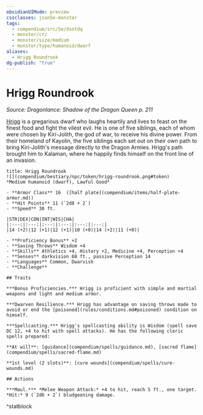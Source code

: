 ```yaml
---
obsidianUIMode: preview
cssclasses: json5e-monster
tags:
  - compendium/src/5e/dsotdq
  - monster/cr/
  - monster/size/medium
  - monster/type/humanoid/dwarf
aliases:
  - Hrigg Roundrook
dg-publish: "true"
---
```

# Hrigg Roundrook
*Source: Dragonlance: Shadow of the Dragon Queen p. 211*  

[Hrigg](compendium/bestiary/npc/hrigg-roundrook-dsotdq.md) is a gregarious dwarf who laughs heartily and lives to feast on the finest food and fight the vilest evil. He is one of five siblings, each of whom were chosen by Kiri-Jolith, the god of war, to receive his divine power. From their homeland of Kayolin, the five siblings each set out on their own path to bring Kiri-Jolith's message directly to the Dragon Armies. Hrigg's path brought him to Kalaman, where he happily finds himself on the front line of an invasion.

```ad-statblock
title: Hrigg Roundrook
![](compendium/bestiary/npc/token/hrigg-roundrook.png#token)
*Medium humanoid (dwarf), Lawful Good*

- **Armor Class** 16  ([half plate](compendium/items/half-plate-armor.md))
- **Hit Points** 11 (`2d8 + 2`)
- **Speed** 30 ft.

|STR|DEX|CON|INT|WIS|CHA|
|:---:|:---:|:---:|:---:|:---:|:---:|
|14 (+2)|12 (+1)|12 (+1)|10 (+0)|14 (+2)|11 (+0)|

- **Proficiency Bonus** +2
- **Saving Throws** Wisdom +4
- **Skills** Athletics +4, History +2, Medicine +4, Perception +4
- **Senses** darkvision 60 ft., passive Perception 14
- **Languages** Common, Dwarvish
- **Challenge** 

## Traits

***Bonus Proficiencies.*** Hrigg is proficient with simple and martial weapons and light and medium armor.

***Dwarven Resilience.*** Hrigg has advantage on saving throws made to avoid or end the [poisoned](rules/conditions.md#poisoned) condition on himself.

***Spellcasting.*** Hrigg's spellcasting ability is Wisdom (spell save DC 12, +4 to hit with spell attacks). He has the following cleric spells prepared:

**At will**: [guidance](compendium/spells/guidance.md), [sacred flame](compendium/spells/sacred-flame.md)

**1st level (2 slots)**: [cure wounds](compendium/spells/cure-wounds.md)

## Actions

***Maul.*** *Melee Weapon Attack:* +4 to hit, reach 5 ft., one target. *Hit:* 9 (`2d6 + 2`) bludgeoning damage.
```
^statblock